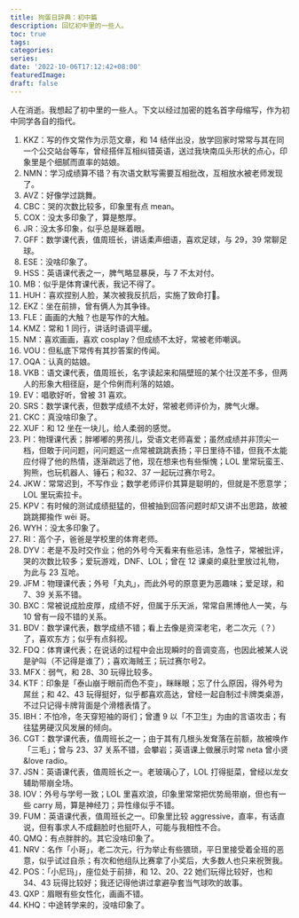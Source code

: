 ```yaml
---
title: 狗蛋日辞典：初中篇
description: 回忆初中里的一些人。
toc: true
tags: 
categories:
series:
date: '2022-10-06T17:12:42+08:00'
featuredImage:
draft: false
---
```


<!-- toc -->





人在消逝。我想起了初中里的一些人。下文以经过加密的姓名首字母缩写，作为初中同学各自的指代。

1. KKZ：写的作文常作为示范文章，和 14 结伴出没，放学回家时常常与其在同一个公交站台等车，曾经搭伴互相纠错英语，送过我块南瓜头形状的点心，印象里是个细腻而直率的姑娘。
2. NMN：学习成绩算不错？有次语文默写需要互相批改，互相放水被老师发现了。
3. AVZ：好像学过跳舞。
4. CBC：哭的次数比较多，印象里有点 mean。
5. COX：没太多印象了，算是憨厚。
6. JR：没太多印象，似乎总是眯着眼。
7. GFF：数学课代表，值周班长，讲话柔声细语，喜欢足球，与 29，39 常聊足球。
8. ESE：没啥印象了。
9. HSS：英语课代表之一，脾气略显暴戾，与 7 不太对付。
10. MB：似乎是体育课代表，我记不得了。
11. HUH：喜欢捏别人脸，某次被我反抗后，实施了致命打🐔。
12. EKZ：坐在前排，曾有俩人为其争锋。
13. FLE：画画的大触？也是写作的大触。
14. KMZ：常和 1 同行，讲话时语调平缓。
15. NM：喜欢画画，喜欢 cosplay？但成绩不太好，常被老师嘲讽。
16. VOU：但私底下常传有其抄答案的传闻。
17. OQA：认真的姑娘。
18. VKB：语文课代表，值周班长，名字读起来和隔壁班的某个壮汉差不多，但两人的形象大相径庭，是个伶俐而利落的姑娘。
19. EV：唱歌好听，曾被 31 喜欢。
20. SRS：数学课代表，但数学成绩不太好，常被老师评价为，脾气火爆。
21. CKC：真没啥印象了。
22. XUF：和 12 坐在一块儿，给人柔弱的感觉。
23. PI：物理课代表；胖嘟嘟的男孩儿，受语文老师喜爱；虽然成绩并非顶尖一档，但敢于问问题，问问题这一点常被跳跳表扬；平日里待不错，但我不太能应付得了他的热情，逐渐疏远了他，现在想来也有些惭愧；LOL 里常玩蛮王、狗熊，也玩机器人、锤石；和32、37 一起玩过赛尔号2。
24. JKW：常常迟到，不写作业；数学老师评价其算是聪明的，但就是不愿意学；LOL 里玩索拉卡。
25. KPV：有时候的测试成绩挺猛的，但被抽到回答问题时却又讲不出思路，故被跳跳揶揄作 wēi 哥。
26. WYH：没太多印象了。
27. RI：高个子，爸爸是学校里的体育老师。
28. DYV：老是不及时交作业；他的外号今天看来有些忌讳，急性子，常被批评，哭的次数比较多；爱玩游戏，DNF、LOL；曾在 12 课桌的桌肚里放过礼物，为此与 23 互呛。
29. JFM：物理课代表；外号「丸丸」，而此外号的原意更为恶趣味；爱足球，和 7、39 关系不错。
30. BXC：常被说成脸皮厚，成绩不好，但属于乐天派，常常自黑博他人一笑，与 10 曾有一段不错的关系。
31. BDV：数学课代表，数学成绩不错；看上去像是资深老宅，老二次元（？）了，喜欢东方；似乎有点斜视。
32. FDQ：体育课代表；在说话的过程中会出现瞬时的音调变高，也因此被某人说是驴叫（不记得是谁了）；喜欢海贼王；玩过赛尔号2。
33. MFX：弱气，和 28、30 玩得比较多。
34. KTF：印象是「泰山崩于眼前而色不变」，眯眯眼；忘了什么原因，得外号为屌丝；和 42、43 玩得挺好，似乎都喜欢高达，曾经一起自制过卡牌类桌游，不过只记得卡牌背面是个滑稽表情了。
35. IBH：不怕冷，冬天穿短袖的哥们；曾遭 9 以「不卫生」为由的言语攻击；有往猛男硬汉风发展的倾向。
36. CGT：数学课代表，值周班长之一；由于其有几根头发耷落在前额，故被唤作「三毛」；曾与 23、37 关系不错，会攀岩；英语课上做展示时常 neta 曾小贤&love radio。
37. JSN：英语课代表，值周班长之一。老玻璃心了，LOL 打得挺菜，曾经以龙女辅助带崩全场。
38. IOV：外号与学号一致；LOL 里喜欢浪，印象里常常把优势局带崩，但也有一些 carry 局，算是神经刀；异性缘似乎不错。
39. FUM：英语课代表，值周班长之一。印象里比较 aggressive，直率，有话直说，但有事求人不成翻脸时也挺吓人，可能与我相性不合。
40. QMQ：有点胖胖的。其它没啥印象了。
41. NRV：名作「小哥」，老二次元，行为举止有些猥琐，平日里接受着全班的恶意，似乎试过自杀；有次和他组队比赛拿了小奖后，大多数人也只来祝贺我。
42. POS：「小尼玛」，座位处于前排，和 12、20、22 她们玩得比较好，也和 34、43 玩得比较好；我还记得他讲过拿避孕套当气球吹的故事。
43. QXP：眉眼有些女性化，画画不错。
44. KHQ：中途转学来的，没啥印象了。

